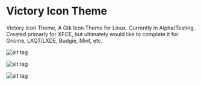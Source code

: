# Victory Icon Theme

Victory Icon Theme, A Gtk Icon Theme for Linux. Currently in Alpha/Testing. Created primarly for XFCE, but ultimately would like to complete it for Gnome, LXQT/LXDE, Budgie, Mint, etc.

![alt tag](https://i.imgur.com/s53x2SR.png "Mime Icons")

![alt tag](https://i.imgur.com/i4HST1l.png "Settings Icons")

![alt tag](https://i.imgur.com/UO242sN.png "Whisker Menu Icons")